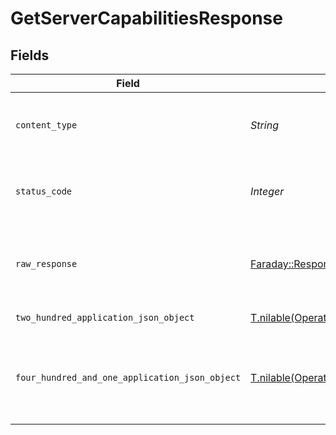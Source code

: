 # GetServerCapabilitiesResponse


## Fields

| Field                                                                                                                                | Type                                                                                                                                 | Required                                                                                                                             | Description                                                                                                                          |
| ------------------------------------------------------------------------------------------------------------------------------------ | ------------------------------------------------------------------------------------------------------------------------------------ | ------------------------------------------------------------------------------------------------------------------------------------ | ------------------------------------------------------------------------------------------------------------------------------------ |
| `content_type`                                                                                                                       | *String*                                                                                                                             | :heavy_check_mark:                                                                                                                   | HTTP response content type for this operation                                                                                        |
| `status_code`                                                                                                                        | *Integer*                                                                                                                            | :heavy_check_mark:                                                                                                                   | HTTP response status code for this operation                                                                                         |
| `raw_response`                                                                                                                       | [Faraday::Response](https://www.rubydoc.info/gems/faraday/Faraday/Response)                                                          | :heavy_check_mark:                                                                                                                   | Raw HTTP response; suitable for custom response parsing                                                                              |
| `two_hundred_application_json_object`                                                                                                | [T.nilable(Operations::GetServerCapabilitiesResponseBody)](../../models/operations/getservercapabilitiesresponsebody.md)             | :heavy_minus_sign:                                                                                                                   | The Server Capabilities                                                                                                              |
| `four_hundred_and_one_application_json_object`                                                                                       | [T.nilable(Operations::GetServerCapabilitiesServerResponseBody)](../../models/operations/getservercapabilitiesserverresponsebody.md) | :heavy_minus_sign:                                                                                                                   | Unauthorized - Returned if the X-Plex-Token is missing from the header or query.                                                     |